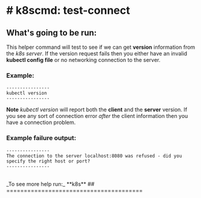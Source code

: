 # # k8scmd: **test-connect**

## What's going to be run:

This helper command will test to see if we can get **version** information from the *k8s server*. If the version request fails then you either have an invalid **kubectl config file** or no networking connection to the server. 

### Example:
```
----------------
kubectl version
----------------
```
**Note** _kubectl version_ will report both the **client** and the **server** version. If you see any sort of connection error *after* the client information then you have a connection problem.

### Example failure output:
```
----------------
The connection to the server localhost:8080 was refused - did you specify the right host or port?
----------------
```

<br>
_To see more help run:_ **k8s**
## =======================================